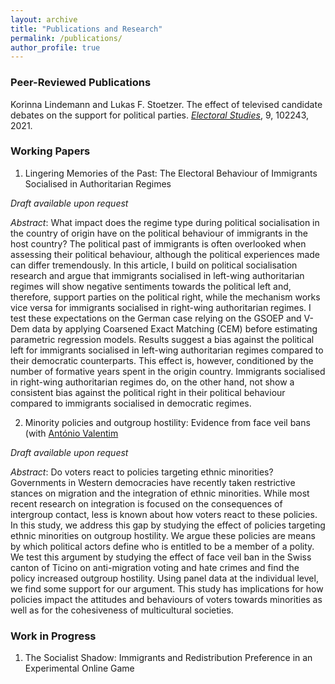 ```yaml
---
layout: archive
title: "Publications and Research"
permalink: /publications/
author_profile: true
---
```

### Peer-Reviewed Publications

Korinna Lindemann and Lukas F. Stoetzer. The effect of televised candidate debates on the support for political parties. *[Electoral Studies](https://www.sciencedirect.com/science/article/abs/pii/S0261379420301220)*, 9, 102243, 2021.


### Working Papers
1. Lingering Memories of the Past: The Electoral Behaviour of Immigrants Socialised in Authoritarian Regimes

*Draft available upon request*

*Abstract*: What impact does the regime type during political socialisation in the country of origin have on the political behaviour of immigrants in the host country? The political past of immigrants is often overlooked when assessing their political behaviour, although the political experiences made can differ tremendously. In this article, I build on political socialisation research and argue that immigrants socialised in left-wing authoritarian regimes will show negative sentiments towards the political left and, therefore, support parties on the political right, while the mechanism works vice versa for immigrants socialised in right-wing authoritarian
regimes. I test these expectations on the German case relying on the GSOEP and V-Dem data by applying Coarsened Exact Matching (CEM) before estimating parametric regression models. Results suggest a bias against the political left for immigrants socialised in left-wing authoritarian regimes compared to their democratic counterparts. This effect is, however, conditioned by the number of formative years spent in the origin country. Immigrants socialised in right-wing authoritarian regimes do, on the other hand, not show a consistent bias against the political right in their political behaviour compared to immigrants socialised in democratic regimes.

2. Minority policies and outgroup hostility: Evidence from face veil bans (with [António Valentim](https://antoniovalentim.github.io/)

*Draft available upon request*

*Abstract*: Do voters react to policies targeting ethnic minorities? Governments in Western democracies have recently taken restrictive stances on migration and the integration of ethnic minorities. While most recent research on integration is focused on the consequences of intergroup contact, less is known about how voters react to these policies. In this study, we address this gap by studying the effect of policies targeting ethnic minorities on outgroup hostility. We argue these policies are means by which political actors define who is entitled to be a member of a polity. We test this argument by studying the effect of face veil ban in the Swiss canton of Ticino on anti-migration voting and hate crimes and find the policy increased outgroup hostility. Using panel data at the individual level, we find some support for our argument. This study has implications for how policies impact the attitudes and behaviours of voters towards minorities as well as for the cohesiveness of multicultural societies.

### Work in Progress
1. The Socialist Shadow: Immigrants and Redistribution Preference in an Experimental Online Game


